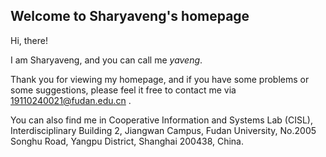 ## Welcome to Sharyaveng's homepage

Hi, there!

I am Sharyaveng, and you can call me *yaveng*. 

Thank you for viewing my homepage, and if you have some problems or some suggestions, please feel it free to contact me via 19110240021@fudan.edu.cn . 

You can also find me in Cooperative Information and Systems Lab (CISL), Interdisciplinary Building 2, Jiangwan Campus, Fudan University, No.2005 Songhu Road, Yangpu District, Shanghai 200438, China.
